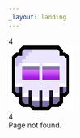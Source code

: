```yaml
---
_layout: landing
---
```


<div class="landing-container">

<div class="status-404">
<div>4</div>
<img src="/images/xabbo-skull-128.png" draggable="false">
<div>4</div>
</div>

<div class="not-found">Page not found.</div>

</div>